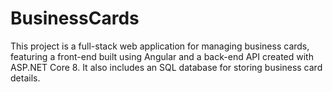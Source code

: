 # BusinessCards
 
This project is a full-stack web application for managing business cards, featuring a front-end built using Angular and a back-end API created with ASP.NET Core 8. It also includes an SQL database for storing business card details.
